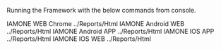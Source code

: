 Running the Framework with the below commands from console.

IAMONE WEB Chrome ../Reports/Html
IAMONE Android WEB  ../Reports/Html
IAMONE Android APP  ../Reports/Html
IAMONE IOS APP  ../Reports/Html
IAMONE IOS WEB  ../Reports/Html